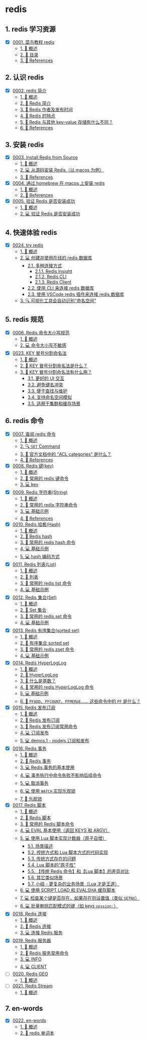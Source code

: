 # redis


## 1. redis 学习资源

- [x] [0001. 菜鸟教程 redis](https://tdahuyou.github.io/TNotes.redis/notes/0001.%20%E8%8F%9C%E9%B8%9F%E6%95%99%E7%A8%8B%20redis/README)
  - [1. 📝 概述](https://tdahuyou.github.io/TNotes.redis/notes/0001.%20%E8%8F%9C%E9%B8%9F%E6%95%99%E7%A8%8B%20redis/README#1--概述)
  - [2. 📒 目录](https://tdahuyou.github.io/TNotes.redis/notes/0001.%20%E8%8F%9C%E9%B8%9F%E6%95%99%E7%A8%8B%20redis/README#2--目录)
  - [3. 🔗 References](https://tdahuyou.github.io/TNotes.redis/notes/0001.%20%E8%8F%9C%E9%B8%9F%E6%95%99%E7%A8%8B%20redis/README#3--references)

## 2. 认识 redis

- [x] [0002. redis 简介](https://tdahuyou.github.io/TNotes.redis/notes/0002.%20redis%20%E7%AE%80%E4%BB%8B/README)
  - [1. 📝 概述](https://tdahuyou.github.io/TNotes.redis/notes/0002.%20redis%20%E7%AE%80%E4%BB%8B/README#1--概述)
  - [2. 📒 Redis 简介](https://tdahuyou.github.io/TNotes.redis/notes/0002.%20redis%20%E7%AE%80%E4%BB%8B/README#2--redis-简介)
  - [3. 📒 Redis 作者及发布时间](https://tdahuyou.github.io/TNotes.redis/notes/0002.%20redis%20%E7%AE%80%E4%BB%8B/README#3--redis-作者及发布时间)
  - [4. 📒 Redis 的特点](https://tdahuyou.github.io/TNotes.redis/notes/0002.%20redis%20%E7%AE%80%E4%BB%8B/README#4--redis-的特点)
  - [5. 🤔 Redis 与其他 key-value 存储有什么不同？](https://tdahuyou.github.io/TNotes.redis/notes/0002.%20redis%20%E7%AE%80%E4%BB%8B/README#5--redis-与其他-key-value-存储有什么不同)
  - [6. 🔗 References](https://tdahuyou.github.io/TNotes.redis/notes/0002.%20redis%20%E7%AE%80%E4%BB%8B/README#6--references)

## 3. 安装 redis

- [x] [0003. Install Redis from Source](https://tdahuyou.github.io/TNotes.redis/notes/0003.%20Install%20Redis%20from%20Source/README)
  - [1. 📝 概述](https://tdahuyou.github.io/TNotes.redis/notes/0003.%20Install%20Redis%20from%20Source/README#1--概述)
  - [2. 💻 从源码安装 Redis（以 macos 为例）](https://tdahuyou.github.io/TNotes.redis/notes/0003.%20Install%20Redis%20from%20Source/README#2--从源码安装-redis以-macos-为例)
  - [3. 🔗 References](https://tdahuyou.github.io/TNotes.redis/notes/0003.%20Install%20Redis%20from%20Source/README#3--references)
- [x] [0004. 通过 homebrew 在 macos 上安装 redis](https://tdahuyou.github.io/TNotes.redis/notes/0004.%20%E9%80%9A%E8%BF%87%20homebrew%20%E5%9C%A8%20macos%20%E4%B8%8A%E5%AE%89%E8%A3%85%20redis/README)
  - [1. 📝 概述](https://tdahuyou.github.io/TNotes.redis/notes/0004.%20%E9%80%9A%E8%BF%87%20homebrew%20%E5%9C%A8%20macos%20%E4%B8%8A%E5%AE%89%E8%A3%85%20redis/README#1--概述)
  - [2. 🔗 References](https://tdahuyou.github.io/TNotes.redis/notes/0004.%20%E9%80%9A%E8%BF%87%20homebrew%20%E5%9C%A8%20macos%20%E4%B8%8A%E5%AE%89%E8%A3%85%20redis/README#2--references)
- [x] [0005. 验证 Redis 是否安装成功](https://tdahuyou.github.io/TNotes.redis/notes/0005.%20%E9%AA%8C%E8%AF%81%20Redis%20%E6%98%AF%E5%90%A6%E5%AE%89%E8%A3%85%E6%88%90%E5%8A%9F/README)
  - [1. 📝 概述](https://tdahuyou.github.io/TNotes.redis/notes/0005.%20%E9%AA%8C%E8%AF%81%20Redis%20%E6%98%AF%E5%90%A6%E5%AE%89%E8%A3%85%E6%88%90%E5%8A%9F/README#1--概述)
  - [2. 💻 验证 Redis 是否安装成功](https://tdahuyou.github.io/TNotes.redis/notes/0005.%20%E9%AA%8C%E8%AF%81%20Redis%20%E6%98%AF%E5%90%A6%E5%AE%89%E8%A3%85%E6%88%90%E5%8A%9F/README#2--验证-redis-是否安装成功)

## 4. 快速体验 redis

- [x] [0024. try redis](https://tdahuyou.github.io/TNotes.redis/notes/0024.%20try%20redis/README)
  - [1. 📝 概述](https://tdahuyou.github.io/TNotes.redis/notes/0024.%20try%20redis/README#1--概述)
  - [2. 💻 创建并使用在线的 redis 数据库](https://tdahuyou.github.io/TNotes.redis/notes/0024.%20try%20redis/README#2--创建并使用在线的-redis-数据库)
    - [2.1. 多种连接方式](https://tdahuyou.github.io/TNotes.redis/notes/0024.%20try%20redis/README#21-多种连接方式)
      - [2.1.1. Redis Insight](https://tdahuyou.github.io/TNotes.redis/notes/0024.%20try%20redis/README#211-redis-insight)
      - [2.1.2. Redis CLI](https://tdahuyou.github.io/TNotes.redis/notes/0024.%20try%20redis/README#212-redis-cli)
      - [2.1.3. Redis Client](https://tdahuyou.github.io/TNotes.redis/notes/0024.%20try%20redis/README#213-redis-client)
    - [2.2. 使用 CLI 来连接 redis 数据库](https://tdahuyou.github.io/TNotes.redis/notes/0024.%20try%20redis/README#22-使用-cli-来连接-redis-数据库)
    - [2.3. 使用 VSCode redis 插件来连接 redis 数据库](https://tdahuyou.github.io/TNotes.redis/notes/0024.%20try%20redis/README#23-使用-vscode-redis-插件来连接-redis-数据库)
  - [3. 🔍 可视化工具会自动识别“命名空间”](https://tdahuyou.github.io/TNotes.redis/notes/0024.%20try%20redis/README#3--可视化工具会自动识别命名空间)

## 5. redis 规范

- [x] [0006. Redis 命令大小写规范](https://tdahuyou.github.io/TNotes.redis/notes/0006.%20Redis%20%E5%91%BD%E4%BB%A4%E5%A4%A7%E5%B0%8F%E5%86%99%E8%A7%84%E8%8C%83/README)
  - [1. 📝 概述](https://tdahuyou.github.io/TNotes.redis/notes/0006.%20Redis%20%E5%91%BD%E4%BB%A4%E5%A4%A7%E5%B0%8F%E5%86%99%E8%A7%84%E8%8C%83/README#1--概述)
  - [2. 💻 命令大小写不敏感](https://tdahuyou.github.io/TNotes.redis/notes/0006.%20Redis%20%E5%91%BD%E4%BB%A4%E5%A4%A7%E5%B0%8F%E5%86%99%E8%A7%84%E8%8C%83/README#2--命令大小写不敏感)
- [x] [0023. KEY 冒号分割命名法](https://tdahuyou.github.io/TNotes.redis/notes/0023.%20KEY%20%E5%86%92%E5%8F%B7%E5%88%86%E5%89%B2%E5%91%BD%E5%90%8D%E6%B3%95/README)
  - [1. 📝 概述](https://tdahuyou.github.io/TNotes.redis/notes/0023.%20KEY%20%E5%86%92%E5%8F%B7%E5%88%86%E5%89%B2%E5%91%BD%E5%90%8D%E6%B3%95/README#1--概述)
  - [2. 🤔 KEY 冒号分割命名法是什么？](https://tdahuyou.github.io/TNotes.redis/notes/0023.%20KEY%20%E5%86%92%E5%8F%B7%E5%88%86%E5%89%B2%E5%91%BD%E5%90%8D%E6%B3%95/README#2--key-冒号分割命名法是什么)
  - [3. 🤔 KEY 冒号分割命名法有什么用？](https://tdahuyou.github.io/TNotes.redis/notes/0023.%20KEY%20%E5%86%92%E5%8F%B7%E5%88%86%E5%89%B2%E5%91%BD%E5%90%8D%E6%B3%95/README#3--key-冒号分割命名法有什么用)
    - [3.1. 更好的 UI 交互](https://tdahuyou.github.io/TNotes.redis/notes/0023.%20KEY%20%E5%86%92%E5%8F%B7%E5%88%86%E5%89%B2%E5%91%BD%E5%90%8D%E6%B3%95/README#31-更好的-ui-交互)
    - [3.2. 避免键名冲突](https://tdahuyou.github.io/TNotes.redis/notes/0023.%20KEY%20%E5%86%92%E5%8F%B7%E5%88%86%E5%89%B2%E5%91%BD%E5%90%8D%E6%B3%95/README#32-避免键名冲突)
    - [3.3. 便于查找与维护](https://tdahuyou.github.io/TNotes.redis/notes/0023.%20KEY%20%E5%86%92%E5%8F%B7%E5%88%86%E5%89%B2%E5%91%BD%E5%90%8D%E6%B3%95/README#33-便于查找与维护)
    - [3.4. 支持命名空间模拟](https://tdahuyou.github.io/TNotes.redis/notes/0023.%20KEY%20%E5%86%92%E5%8F%B7%E5%88%86%E5%89%B2%E5%91%BD%E5%90%8D%E6%B3%95/README#34-支持命名空间模拟)
    - [3.5. 适用于集群和缓存场景](https://tdahuyou.github.io/TNotes.redis/notes/0023.%20KEY%20%E5%86%92%E5%8F%B7%E5%88%86%E5%89%B2%E5%91%BD%E5%90%8D%E6%B3%95/README#35-适用于集群和缓存场景)

## 6. redis 命令

- [x] [0007. 查阅 redis 命令](https://tdahuyou.github.io/TNotes.redis/notes/0007.%20%E6%9F%A5%E9%98%85%20redis%20%E5%91%BD%E4%BB%A4/README)
  - [1. 📝 概述](https://tdahuyou.github.io/TNotes.redis/notes/0007.%20%E6%9F%A5%E9%98%85%20redis%20%E5%91%BD%E4%BB%A4/README#1--概述)
  - [2. 🔍 `SET` Command](https://tdahuyou.github.io/TNotes.redis/notes/0007.%20%E6%9F%A5%E9%98%85%20redis%20%E5%91%BD%E4%BB%A4/README#2--set-command)
  - [3. 🤔 官方文档中的 “ACL categories” 是什么？](https://tdahuyou.github.io/TNotes.redis/notes/0007.%20%E6%9F%A5%E9%98%85%20redis%20%E5%91%BD%E4%BB%A4/README#3--官方文档中的-acl-categories-是什么)
  - [4. 🔗 References](https://tdahuyou.github.io/TNotes.redis/notes/0007.%20%E6%9F%A5%E9%98%85%20redis%20%E5%91%BD%E4%BB%A4/README#4--references)
- [x] [0008. Redis 键(key)](https://tdahuyou.github.io/TNotes.redis/notes/0008.%20Redis%20%E9%94%AE(key)/README)
  - [1. 📝 概述](https://tdahuyou.github.io/TNotes.redis/notes/0008.%20Redis%20%E9%94%AE(key)/README#1--概述)
  - [2. 📒 常用的 redis 键命令](https://tdahuyou.github.io/TNotes.redis/notes/0008.%20Redis%20%E9%94%AE(key)/README#2--常用的-redis-键命令)
  - [3. 💻 key](https://tdahuyou.github.io/TNotes.redis/notes/0008.%20Redis%20%E9%94%AE(key)/README#3--key)
- [x] [0009. Redis 字符串(String)](https://tdahuyou.github.io/TNotes.redis/notes/0009.%20Redis%20%E5%AD%97%E7%AC%A6%E4%B8%B2(String)/README)
  - [1. 📝 概述](https://tdahuyou.github.io/TNotes.redis/notes/0009.%20Redis%20%E5%AD%97%E7%AC%A6%E4%B8%B2(String)/README#1--概述)
  - [2. 📒 常用的 redis 字符串命令](https://tdahuyou.github.io/TNotes.redis/notes/0009.%20Redis%20%E5%AD%97%E7%AC%A6%E4%B8%B2(String)/README#2--常用的-redis-字符串命令)
  - [3. 💻 基础示例](https://tdahuyou.github.io/TNotes.redis/notes/0009.%20Redis%20%E5%AD%97%E7%AC%A6%E4%B8%B2(String)/README#3--基础示例)
  - [4. 🔗 References](https://tdahuyou.github.io/TNotes.redis/notes/0009.%20Redis%20%E5%AD%97%E7%AC%A6%E4%B8%B2(String)/README#4--references)
- [x] [0010. Redis 哈希(Hash)](https://tdahuyou.github.io/TNotes.redis/notes/0010.%20Redis%20%E5%93%88%E5%B8%8C(Hash)/README)
  - [1. 📝 概述](https://tdahuyou.github.io/TNotes.redis/notes/0010.%20Redis%20%E5%93%88%E5%B8%8C(Hash)/README#1--概述)
  - [2. 📒 Redis hash](https://tdahuyou.github.io/TNotes.redis/notes/0010.%20Redis%20%E5%93%88%E5%B8%8C(Hash)/README#2--redis-hash)
  - [3. 📒 常用的 redis hash 命令](https://tdahuyou.github.io/TNotes.redis/notes/0010.%20Redis%20%E5%93%88%E5%B8%8C(Hash)/README#3--常用的-redis-hash-命令)
  - [4. 💻 基础示例](https://tdahuyou.github.io/TNotes.redis/notes/0010.%20Redis%20%E5%93%88%E5%B8%8C(Hash)/README#4--基础示例)
  - [5. 💻 hash 编码方式](https://tdahuyou.github.io/TNotes.redis/notes/0010.%20Redis%20%E5%93%88%E5%B8%8C(Hash)/README#5--hash-编码方式)
- [x] [0011. Redis 列表(List)](https://tdahuyou.github.io/TNotes.redis/notes/0011.%20Redis%20%E5%88%97%E8%A1%A8(List)/README)
  - [1. 📝 概述](https://tdahuyou.github.io/TNotes.redis/notes/0011.%20Redis%20%E5%88%97%E8%A1%A8(List)/README#1--概述)
  - [2. 📒 列表](https://tdahuyou.github.io/TNotes.redis/notes/0011.%20Redis%20%E5%88%97%E8%A1%A8(List)/README#2--列表)
  - [3. 📒 常用的 redis list 命令](https://tdahuyou.github.io/TNotes.redis/notes/0011.%20Redis%20%E5%88%97%E8%A1%A8(List)/README#3--常用的-redis-list-命令)
  - [4. 💻 基础示例](https://tdahuyou.github.io/TNotes.redis/notes/0011.%20Redis%20%E5%88%97%E8%A1%A8(List)/README#4--基础示例)
- [x] [0012. Redis 集合(Set)](https://tdahuyou.github.io/TNotes.redis/notes/0012.%20Redis%20%E9%9B%86%E5%90%88(Set)/README)
  - [1. 📝 概述](https://tdahuyou.github.io/TNotes.redis/notes/0012.%20Redis%20%E9%9B%86%E5%90%88(Set)/README#1--概述)
  - [2. 📒 Set 集合](https://tdahuyou.github.io/TNotes.redis/notes/0012.%20Redis%20%E9%9B%86%E5%90%88(Set)/README#2--set-集合)
  - [3. 📒 常用的 redis set 命令](https://tdahuyou.github.io/TNotes.redis/notes/0012.%20Redis%20%E9%9B%86%E5%90%88(Set)/README#3--常用的-redis-set-命令)
  - [4. 💻 基础示例](https://tdahuyou.github.io/TNotes.redis/notes/0012.%20Redis%20%E9%9B%86%E5%90%88(Set)/README#4--基础示例)
- [x] [0013. Redis 有序集合(sorted set)](https://tdahuyou.github.io/TNotes.redis/notes/0013.%20Redis%20%E6%9C%89%E5%BA%8F%E9%9B%86%E5%90%88(sorted%20set)/README)
  - [1. 📝 概述](https://tdahuyou.github.io/TNotes.redis/notes/0013.%20Redis%20%E6%9C%89%E5%BA%8F%E9%9B%86%E5%90%88(sorted%20set)/README#1--概述)
  - [2. 📒 有序集合 sorted set](https://tdahuyou.github.io/TNotes.redis/notes/0013.%20Redis%20%E6%9C%89%E5%BA%8F%E9%9B%86%E5%90%88(sorted%20set)/README#2--有序集合-sorted-set)
  - [3. 📒 常用的 redis zset 命令](https://tdahuyou.github.io/TNotes.redis/notes/0013.%20Redis%20%E6%9C%89%E5%BA%8F%E9%9B%86%E5%90%88(sorted%20set)/README#3--常用的-redis-zset-命令)
  - [4. 💻 基础示例](https://tdahuyou.github.io/TNotes.redis/notes/0013.%20Redis%20%E6%9C%89%E5%BA%8F%E9%9B%86%E5%90%88(sorted%20set)/README#4--基础示例)
- [x] [0014. Redis HyperLogLog](https://tdahuyou.github.io/TNotes.redis/notes/0014.%20Redis%20HyperLogLog/README)
  - [1. 📝 概述](https://tdahuyou.github.io/TNotes.redis/notes/0014.%20Redis%20HyperLogLog/README#1--概述)
  - [2. 📒 HyperLogLog](https://tdahuyou.github.io/TNotes.redis/notes/0014.%20Redis%20HyperLogLog/README#2--hyperloglog)
  - [3. 🤔 什么是基数？](https://tdahuyou.github.io/TNotes.redis/notes/0014.%20Redis%20HyperLogLog/README#3--什么是基数)
  - [4. 📒 常用的 redis HyperLogLog 命令](https://tdahuyou.github.io/TNotes.redis/notes/0014.%20Redis%20HyperLogLog/README#4--常用的-redis-hyperloglog-命令)
  - [5. 💻 基础示例](https://tdahuyou.github.io/TNotes.redis/notes/0014.%20Redis%20HyperLogLog/README#5--基础示例)
  - [6. 🤔 `PFADD`、`PFCOUNT`、`PFMERGE`…… 这些命令中的 `PF` 是什么？](https://tdahuyou.github.io/TNotes.redis/notes/0014.%20Redis%20HyperLogLog/README#6--pfaddpfcountpfmerge-这些命令中的-pf-是什么)
- [x] [0015. Redis 发布订阅](https://tdahuyou.github.io/TNotes.redis/notes/0015.%20Redis%20%E5%8F%91%E5%B8%83%E8%AE%A2%E9%98%85/README)
  - [1. 📝 概述](https://tdahuyou.github.io/TNotes.redis/notes/0015.%20Redis%20%E5%8F%91%E5%B8%83%E8%AE%A2%E9%98%85/README#1--概述)
  - [2. 📒 Redis 发布订阅](https://tdahuyou.github.io/TNotes.redis/notes/0015.%20Redis%20%E5%8F%91%E5%B8%83%E8%AE%A2%E9%98%85/README#2--redis-发布订阅)
  - [3. 📒 Redis 发布订阅常用命令](https://tdahuyou.github.io/TNotes.redis/notes/0015.%20Redis%20%E5%8F%91%E5%B8%83%E8%AE%A2%E9%98%85/README#3--redis-发布订阅常用命令)
  - [4. 💻 订阅发布](https://tdahuyou.github.io/TNotes.redis/notes/0015.%20Redis%20%E5%8F%91%E5%B8%83%E8%AE%A2%E9%98%85/README#4--订阅发布)
  - [5. 💻 demos.1 - nodejs 订阅和发布](https://tdahuyou.github.io/TNotes.redis/notes/0015.%20Redis%20%E5%8F%91%E5%B8%83%E8%AE%A2%E9%98%85/README#5--demos1---nodejs-订阅和发布)
- [x] [0016. Redis 事务](https://tdahuyou.github.io/TNotes.redis/notes/0016.%20Redis%20%E4%BA%8B%E5%8A%A1/README)
  - [1. 📝 概述](https://tdahuyou.github.io/TNotes.redis/notes/0016.%20Redis%20%E4%BA%8B%E5%8A%A1/README#1--概述)
  - [2. 📒 Redis 事务](https://tdahuyou.github.io/TNotes.redis/notes/0016.%20Redis%20%E4%BA%8B%E5%8A%A1/README#2--redis-事务)
  - [3. 💻 Redis 事务的基本使用](https://tdahuyou.github.io/TNotes.redis/notes/0016.%20Redis%20%E4%BA%8B%E5%8A%A1/README#3--redis-事务的基本使用)
  - [4. 💻 事务执行中命令失败不影响后续命令](https://tdahuyou.github.io/TNotes.redis/notes/0016.%20Redis%20%E4%BA%8B%E5%8A%A1/README#4--事务执行中命令失败不影响后续命令)
  - [5. 💻 取消事务](https://tdahuyou.github.io/TNotes.redis/notes/0016.%20Redis%20%E4%BA%8B%E5%8A%A1/README#5--取消事务)
  - [6. 💻 使用 `WATCH` 实现乐观锁](https://tdahuyou.github.io/TNotes.redis/notes/0016.%20Redis%20%E4%BA%8B%E5%8A%A1/README#6--使用-watch-实现乐观锁)
  - [7. 📒 乐观锁](https://tdahuyou.github.io/TNotes.redis/notes/0016.%20Redis%20%E4%BA%8B%E5%8A%A1/README#7--乐观锁)
- [x] [0017. Redis 脚本](https://tdahuyou.github.io/TNotes.redis/notes/0017.%20Redis%20%E8%84%9A%E6%9C%AC/README)
  - [1. 📝 概述](https://tdahuyou.github.io/TNotes.redis/notes/0017.%20Redis%20%E8%84%9A%E6%9C%AC/README#1--概述)
  - [2. 📒 Redis 脚本](https://tdahuyou.github.io/TNotes.redis/notes/0017.%20Redis%20%E8%84%9A%E6%9C%AC/README#2--redis-脚本)
  - [3. 📒 常用的 Redis 脚本命令](https://tdahuyou.github.io/TNotes.redis/notes/0017.%20Redis%20%E8%84%9A%E6%9C%AC/README#3--常用的-redis-脚本命令)
  - [4. 💻 EVAL 基本使用（返回 KEYS 和 ARGV）](https://tdahuyou.github.io/TNotes.redis/notes/0017.%20Redis%20%E8%84%9A%E6%9C%AC/README#4--eval-基本使用返回-keys-和-argv)
  - [5. 💻 使用 Lua 脚本实现计数器（原子自增）](https://tdahuyou.github.io/TNotes.redis/notes/0017.%20Redis%20%E8%84%9A%E6%9C%AC/README#5--使用-lua-脚本实现计数器原子自增)
    - [5.1. 场景描述](https://tdahuyou.github.io/TNotes.redis/notes/0017.%20Redis%20%E8%84%9A%E6%9C%AC/README#51-场景描述)
    - [5.2. 传统方式和 Lua 脚本方式的代码实现](https://tdahuyou.github.io/TNotes.redis/notes/0017.%20Redis%20%E8%84%9A%E6%9C%AC/README#52-传统方式和-lua-脚本方式的代码实现)
    - [5.3. 传统方式存在的问题](https://tdahuyou.github.io/TNotes.redis/notes/0017.%20Redis%20%E8%84%9A%E6%9C%AC/README#53-传统方式存在的问题)
    - [5.4. Lua 脚本的“原子性”](https://tdahuyou.github.io/TNotes.redis/notes/0017.%20Redis%20%E8%84%9A%E6%9C%AC/README#54-lua-脚本的原子性)
    - [5.5. 【传统 Redis 命令】和【Lua 脚本】的差异对比](https://tdahuyou.github.io/TNotes.redis/notes/0017.%20Redis%20%E8%84%9A%E6%9C%AC/README#55-传统-redis-命令和lua-脚本的差异对比)
    - [5.6. 其它类似场景](https://tdahuyou.github.io/TNotes.redis/notes/0017.%20Redis%20%E8%84%9A%E6%9C%AC/README#56-其它类似场景)
    - [5.7. 小结 - 更复杂的业务场景（Lua 才是王道）](https://tdahuyou.github.io/TNotes.redis/notes/0017.%20Redis%20%E8%84%9A%E6%9C%AC/README#57-小结---更复杂的业务场景lua-才是王道)
  - [6. 💻 使用 SCRIPT LOAD 和 EVALSHA 缓存脚本](https://tdahuyou.github.io/TNotes.redis/notes/0017.%20Redis%20%E8%84%9A%E6%9C%AC/README#6--使用-script-load-和-evalsha-缓存脚本)
  - [7. 💻 检查某个键是否存在，如果存在则设置值（类似 `SETNX`）](https://tdahuyou.github.io/TNotes.redis/notes/0017.%20Redis%20%E8%84%9A%E6%9C%AC/README#7--检查某个键是否存在如果存在则设置值类似-setnx)
  - [8. 💻 批量删除匹配模式的键（如 keys `session:`）](https://tdahuyou.github.io/TNotes.redis/notes/0017.%20Redis%20%E8%84%9A%E6%9C%AC/README#8--批量删除匹配模式的键如-keys-session)
- [x] [0018. Redis 连接](https://tdahuyou.github.io/TNotes.redis/notes/0018.%20Redis%20%E8%BF%9E%E6%8E%A5/README)
  - [1. 📝 概述](https://tdahuyou.github.io/TNotes.redis/notes/0018.%20Redis%20%E8%BF%9E%E6%8E%A5/README#1--概述)
  - [2. 📒 Redis 连接](https://tdahuyou.github.io/TNotes.redis/notes/0018.%20Redis%20%E8%BF%9E%E6%8E%A5/README#2--redis-连接)
  - [3. 💻 连接 Redis 服务](https://tdahuyou.github.io/TNotes.redis/notes/0018.%20Redis%20%E8%BF%9E%E6%8E%A5/README#3--连接-redis-服务)
- [x] [0019. Redis 服务器](https://tdahuyou.github.io/TNotes.redis/notes/0019.%20Redis%20%E6%9C%8D%E5%8A%A1%E5%99%A8/README)
  - [1. 📝 概述](https://tdahuyou.github.io/TNotes.redis/notes/0019.%20Redis%20%E6%9C%8D%E5%8A%A1%E5%99%A8/README#1--概述)
  - [2. 📒 Redis 服务常用命令](https://tdahuyou.github.io/TNotes.redis/notes/0019.%20Redis%20%E6%9C%8D%E5%8A%A1%E5%99%A8/README#2--redis-服务常用命令)
  - [3. 💻 INFO](https://tdahuyou.github.io/TNotes.redis/notes/0019.%20Redis%20%E6%9C%8D%E5%8A%A1%E5%99%A8/README#3--info)
  - [4. 💻 CLIENT](https://tdahuyou.github.io/TNotes.redis/notes/0019.%20Redis%20%E6%9C%8D%E5%8A%A1%E5%99%A8/README#4--client)
- [ ] [0020. Redis GEO](https://tdahuyou.github.io/TNotes.redis/notes/0020.%20Redis%20GEO/README)
  - [1. 📝 概述](https://tdahuyou.github.io/TNotes.redis/notes/0020.%20Redis%20GEO/README#1--概述)
- [ ] [0021. Redis Stream](https://tdahuyou.github.io/TNotes.redis/notes/0021.%20Redis%20Stream/README)
  - [1. 📝 概述](https://tdahuyou.github.io/TNotes.redis/notes/0021.%20Redis%20Stream/README#1--概述)

## 7. en-words

- [x] [0022. en-words](https://tdahuyou.github.io/TNotes.redis/notes/0022.%20en-words/README)
  - [1. 📝 概述](https://tdahuyou.github.io/TNotes.redis/notes/0022.%20en-words/README#1--概述)
  - [2. 🎯 redis 单词本](https://tdahuyou.github.io/TNotes.redis/notes/0022.%20en-words/README#2--redis-单词本)
